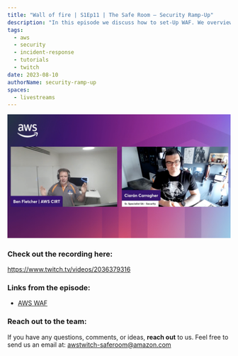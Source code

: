 ```yaml
---
title: "Wall of fire | S1Ep11 | The Safe Room – Security Ramp-Up"
description: "In this episode we discuss how to set-Up WAF. We overview the different configurations that you can enable to further protect your environment form unwanted traffic."
tags:
  - aws
  - security
  - incident-response
  - tutorials
  - twitch
date: 2023-08-10
authorName: security-ramp-up
spaces:
  - livestreams
---
```


![Screenshot from the stream](images/episode-11.png)


### Check out the recording here:

https://www.twitch.tv/videos/2036379316


### Links from the episode:

- [AWS WAF](https://docs.aws.amazon.com/waf/latest/developerguide/waf-chapter.html)


### Reach out to the team:

If you have any questions, comments, or ideas, **reach out** to us. Feel free to send us an email at: [awstwitch-saferoom@amazon.com](mailto:awstwitch-saferoom@amazon.com)

